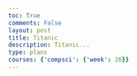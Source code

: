 ```yaml
---
toc: True
comments: False
layout: post
title: Titanic
description: Titanic...
type: plans
courses: {'compsci': {'week': 26}}
---
```


